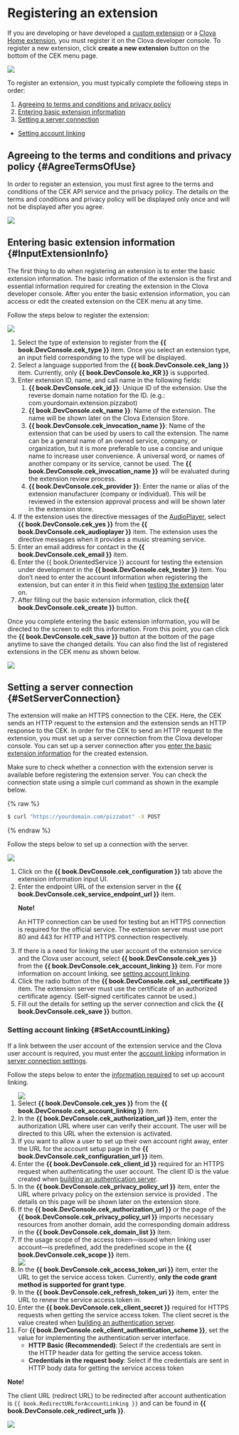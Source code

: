 ﻿# Registering an extension
If you are developing or have developed a [custom extension](/CEK/Guides/Build_Custom_Extension.md) or a [Clova Home extension](/CEK/Guides/Build_Clova_Home_Extension.md), you must register it on the Clova developer console. To register a new extension, click **create a new extension** button on the bottom of the CEK menu page.

![](/DevConsole/Resources/Images/DevConsole-First_Look_of_Extension_List.png)

To register an extension, you must typically complete the following steps in order:

1. [Agreeing to terms and conditions and privacy policy](#AgreeTermsOfUse)
2. [Entering basic extension information](#InputExtensionInfo)
3. [Setting a server connection](#SetServerConnection)
  * [Setting account linking](#SetAccountLinking)

## Agreeing to the terms and conditions and privacy policy {#AgreeTermsOfUse}

In order to register an extension, you must first agree to the terms and conditions of the CEK API service and the privacy policy. The details on the terms and conditions and privacy policy will be displayed only once and will not be displayed after you agree.

![](/DevConsole/Resources/Images/DevConsole-Agree_Terms_of_Use_and_Collecting_Personal_Info.png)

## Entering basic extension information {#InputExtensionInfo}

The first thing to do when registering an extension is to enter the basic extension information. The basic information of the extension is the first and essential information required for creating the extension in the Clova developer console. After you enter the basic extension information, you can access or edit the created extension on the CEK menu at any time.

Follow the steps below to register the extension:

![](/DevConsole/Resources/Images/DevConsole-Create_New_Extension.png)

<ol>
  <li>Select the type of extension to register from the <strong>{{ book.DevConsole.cek_type }}</strong> item. Once you select an extension type, an input field corresponding to the type will be displayed.</li>
  <li>Select a language supported from the <strong>{{ book.DevConsole.cek_lang }}</strong> item. Currently, only <strong>{{ book.DevConsole.ko_KR }}</strong> is supported.</li>
  <li>Enter extension ID, name, and call name in the following fields:
    <ol>
      <li><strong>{{ book.DevConsole.cek_id }}</strong>: Unique ID of the extension. Use the reverse domain name notation for the ID. (e.g.: com.yourdomain.extension.pizzabot)</li>
      <li><strong>{{ book.DevConsole.cek_name }}</strong>: Name of the extension. The name will be shown later on the Clova Extension Store.</li>
      <li><strong>{{ book.DevConsole.cek_invocation_name }}</strong>: Name of the extension that can be used by users to call the extension. The name can be a general name of an owned service, company, or organization, but it is more preferable to use a concise and unique name to increase user convenience. A universal word, or names of another company or its service, cannot be used. The <strong>{{ book.DevConsole.cek_invocation_name }}</strong> will be evaluated during the extension review process.</li>
      <li><strong>{{ book.DevConsole.cek_provider }}</strong>: Enter the name or alias of the extension manufacturer (company or individual). This will be reviewed in the extension approval process and will be shown later in the extension store.</li>
    </ol>
  </li>
  <li>If the extension uses the directive messages of the <a href="/CIC/References/CICInterface/AudioPlayer.html">AudioPlayer</a>, select <strong>{{ book.DevConsole.cek_yes }}</strong> from the <strong>{{ book.DevConsole.cek_audioplayer }}</strong> item. The extension uses the directive messages when it provides a music streaming service.</li>
  <li>Enter an email address for contact in the <strong>{{ book.DevConsole.cek_email }}</strong> item.</li>
  <li>Enter the {{ book.OrientedService }} account for testing the extension under development in the <strong>{{ book.DevConsole.cek_tester }}</strong> item. You don’t need to enter the account information when registering the extension, but can enter it in this field when <a href="/DevConsole/Guides/CEK/Test_Extension.html">testing the extension</a> later on.</li>
  <li>After filling out the basic extension information, click the<strong>{{ book.DevConsole.cek_create }}</strong> button.</li>
</ol>

Once you complete entering the basic extension information, you will be directed to the screen to edit this information. From this point, you can click the **{{ book.DevConsole.cek_save }}** button at the bottom of the page anytime to save the changed details. You can also find the list of registered extensions in the CEK menu as shown below.

![](/DevConsole/Resources/Images/DevConsole-Extension_list_after_Creation.png)

## Setting a server connection {#SetServerConnection}

The extension will make an HTTPS connection to the CEK. Here, the CEK sends an HTTP request to the extension and the extension sends an HTTP response to the CEK. In order for the CEK to send an HTTP request to the extension, you must set up a server connection from the Clova developer console. You can set up a server connection after you [enter the basic extension information](#InputExtensionInfo) for the created extension.

Make sure to check whether a connection with the extension server is available before registering the extension server. You can check the connection state using a simple curl command as shown in the example below.

{% raw %}
```bash
$ curl "https://yourdomain.com/pizzabot" -X POST
```
{% endraw %}

Follow the steps below to set up a connection with the server.

![](/DevConsole/Resources/Images/DevConsole-Extension_Server_Settings.png)

<ol>
  <li>Click on the <strong>{{ book.DevConsole.cek_configuration }}</strong> tab above the extension information input UI.</li>
  <li>Enter the endpoint URL of the extension server in the <strong>{{ book.DevConsole.cek_service_endpoint_url }}</strong> item.
    <div class="note">
    <p><strong>Note!</strong></p>
    <p>An HTTP connection can be used for testing but an HTTPS connection is required for the official service. The extension server must use port 80 and 443 for HTTP and HTTPS connection respectively.</p>
  </div>
  </li>
  <li>If there is a need for linking the user account of the extension service and the Clova user account, select <strong>{{ book.DevConsole.cek_yes }}</strong> from the <strong>{{ book.DevConsole.cek_account_linking }}</strong> item. For more information on account linking, see <a href="#SetAccountLinking">setting account linking</a>.</li>
  <li>Click the radio button of the <strong>{{ book.DevConsole.cek_ssl_certificate }}</strong> item. The extension server must use the certificate of an authorized certificate agency.  (Self-signed certificates cannot be used.)</li>
  <li>Fill out the details for setting up the server connection and click the <strong>{{ book.DevConsole.cek_save }}</strong> button.</li>
</ol>

### Setting account linking {#SetAccountLinking}

If a link between the user account of the extension service and the Clova user account is required, you must enter the [account linking](/CEK/Guides/Link_User_Account.md) information in [server connection settings](#SetServerConnection).

Follow the steps below to enter the [information required](/CEK/Guides/Link_User_Account.md#RegisterAccountLinkingInfo) to set up account linking.

<ol>
  <img src="/DevConsole/Resources/Images/DevConsole-Extension_Accoun_Linking_Settings_1.png" />
  <li>Select <strong>{{ book.DevConsole.cek_yes }}</strong> from the <strong>{{ book.DevConsole.cek_account_linking }}</strong> item.</li>
  <li>In the <strong>{{ book.DevConsole.cek_authorization_url }}</strong> item, enter the authorization URL where user can verify their account. The user will be directed to this URL when the extension is activated.</li>
  <li>If you want to allow a user to set up their own account right away, enter the URL for the account setup page in the <strong>{{ book.DevConsole.cek_configuration_url }}</strong> item.</li>
  <li>Enter the <strong>{{ book.DevConsole.cek_client_id }}</strong> required for an HTTPS request when authenticating the user account. The client ID is the value created when <a href="/CEK/Guides/Link_User_Account.html#BuildAuthServer">building an authentication server</a>.</li>
  <li>In the <strong>{{ book.DevConsole.cek_privacy_policy_url }}</strong> item, enter the URL where privacy policy on the extension service is provided . The details on this page will be shown later on the extension store.</li>
  <li>If the <strong>{{ book.DevConsole.cek_authorization_url }}</strong> or the page of the <strong>{{ book.DevConsole.cek_privacy_policy_url }}</strong> imports necessary resources from another domain, add the corresponding domain address in the <strong>{{ book.DevConsole.cek_domain_list }}</strong> item.</li>
  <li>If the usage scope of the access token—issued when linking user account—is predefined, add the predefined scope in the <strong>{{ book.DevConsole.cek_scope }}</strong> item.</li>
  <img src="/DevConsole/Resources/Images/DevConsole-Extension_Accoun_Linking_Settings_2.png" />
  <li>In the <strong>{{ book.DevConsole.cek_access_token_uri }}</strong> item, enter the URL to get the service access token. Currently, <strong>only the code grant method is supported for grant type</strong>.</li>
  <li>In the <strong>{{ book.DevConsole.cek_refresh_token_uri }}</strong> item, enter the URL to renew the service access token in.</li>
  <li>Enter the <strong>{{ book.DevConsole.cek_client_secret }}</strong> required for HTTPS requests when getting the service access token. The client secret is the value created when <a href="/CEK/Guides/Link_User_Account.html#BuildAuthServer">building an authentication server</a>.</li>
  <li>For <strong>{{ book.DevConsole.cek_client_authentication_scheme }}</strong>, set the value for implementing the authentication server interface.
    <ul>
      <li><strong>HTTP Basic (Recommended)</strong>: Select if the credentials are sent in the HTTP header data for getting the service access token.</li>
      <li><strong>Credentials in the request body</strong>: Select if the credentials are sent in HTTP body data for getting the service access token</li>
    </ul>
  </li>
</ol>

<div id="RedirectURI" class="note">
  <p><strong>Note!</strong></p>
  <p>The client URL (redirect URL) to be redirected after account authentication is <code>{{ book.RedirectURLforAccountLinking }}</code> and can be found in <strong>{{ book.DevConsole.cek_redirect_urls }}</strong>.</strong></p>
  <img src="/DevConsole/Resources/Images/DevConsole-Redirect_URL_for_Extension_Accoun_Linking.png" />
</div>

